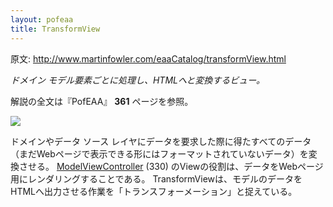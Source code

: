 ```yaml
---
layout: pofeaa
title: TransformView
---
```


原文: http://www.martinfowler.com/eaaCatalog/transformView.html

*ドメイン モデル要素ごとに処理し、HTMLへと変換するビュー。*

解説の全文は『PofEAA』 **361** ページを参照。

![](http://www.martinfowler.com/eaaCatalog/transformViewSketch.gif)

ドメインやデータ ソース
レイヤにデータを要求した際に得たすべてのデータ（まだWebページで表示できる形にはフォーマットされていないデータ）を変換させる。
[ModelViewController](ModelViewController) (330)
のViewの役割は、データをWebページ用にレンダリングすることである。
TransformViewは、モデルのデータをHTMLへ出力させる作業を「トランスフォーメーション」と捉えている。
